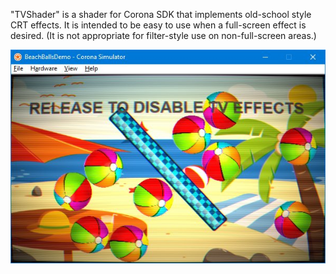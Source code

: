 "TVShader" is a shader for Corona SDK that implements old-school style CRT effects.  It is intended to be easy to use when a full-screen effect is desired.  (It is not appropriate for filter-style use on non-full-screen areas.)

![](tvshader_beachballdemo.jpg)





